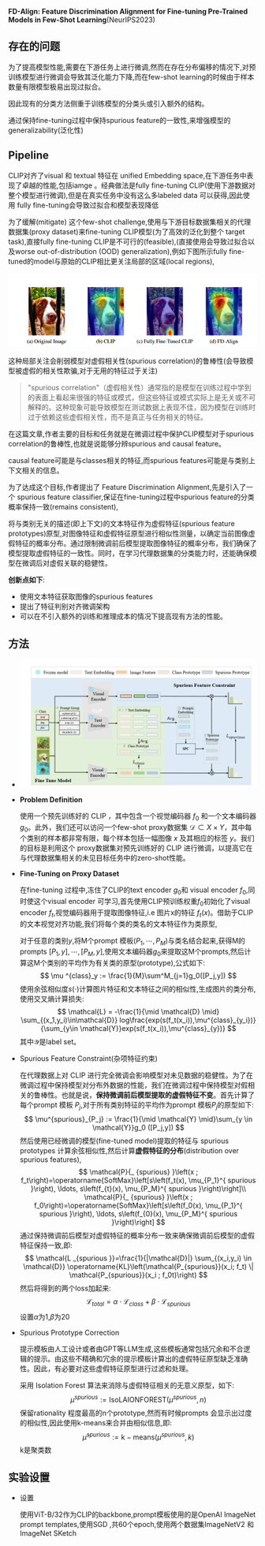 **FD-Align: Feature Discrimination Alignment for Fine-tuning Pre-Trained Models in Few-Shot Learning**(NeurIPS2023)

## 存在的问题

为了提高模型性能,需要在下游任务上进行微调,然而在存在分布偏移的情况下,对预训练模型进行微调会导致其泛化能力下降,而在few-shot learning的时候由于样本数量有限模型极易出现过拟合。

因此现有的分类方法侧重于训练模型的分类头或引入额外的结构。

通过保持fine-tuning过程中保持spurious feature的一致性,来增强模型的generalizability(泛化性)

## Pipeline

CLIP对齐了visual 和 textual 特征在 unified Embedding space,在下游任务中表现了卓越的性能,包括iamge 。经典做法是fully fine-tuning CLIP(使用下游数据对整个模型进行微调),但是在真实任务中没有这么多labeled data 可以获得,因此使用 fully fine-tuning会导致过拟合和模型表现降低

为了缓解(mitigate) 这个few-shot challenge,使用与下游目标数据集相关的代理数据集(proxy dataset)来fine-tuning CLIP模型(为了高效的泛化到整个 target task),直接fully fine-tuning CLIP是不可行的(feasible),(直接使用会导致过拟合以及worse out-of-distribution (OOD) generalization),例如下图所示fully fine-tuned的model与原始的CLIP相比更关注局部的区域(local regions),

![image-20231125133611484](attachments\image-20231125133611484.png)

这种局部关注会削弱模型对虚假相关性(spurious correlation)的鲁棒性(会导致模型被虚假的相关性欺骗,对于无用的特征过于关注)

>"spurious  correlation"（虚假相关性）通常指的是模型在训练过程中学到的表面上看起来很强的特征或模式，但这些特征或模式实际上是无关或不可解释的。这种现象可能导致模型在测试数据上表现不佳，因为模型在训练时过于依赖这些虚假相关性，而不是真正与任务相关的特征。

在这篇文章,作者主要的目标和任务就是在微调过程中保护CLIP模型对于spurious correlation的鲁棒性,也就是说能够分辨spurious and causal feature。

causal feature可能是与classes相关的特征,而spurious features可能是与类别上下文相关的信息。

为了达成这个目标,作者提出了 Feature Discrimination Alignment,先是引入了一个 spurious feature classifier,保证在fine-tuning过程中spurious feature的分类概率保持一致(remains consistent),

将与类别无关的描述(即上下文)的文本特征作为虚假特征(spurious feature prototypes)原型,对图像特征和虚假特征原型进行相似性测量，以确定当前图像虚假特征的概率分布。通过限制微调前后模型提取图像特征的概率分布，我们确保了模型提取虚假特征的一致性。同时，在学习代理数据集的分类能力时，还能确保模型在微调后对虚假关联的稳健性。

**创新点如下**:

- 使用文本特征获取图像的spurious features
- 提出了特征判别对齐微调架构
- 可以在不引入额外的训练和推理成本的情况下提高现有方法的性能。

## 方法

- ![image-20231125155344483](attachments\image-20231125155344483.png)

- **Problem Definition**

  使用一个预先训练好的 CLIP ，其中包含一个视觉编码器 $f_0$ 和一个文本编码器$g_0$。此外，我们还可以访问一个few-shot proxy数据集 $\mathcal{D} \subset X \times Y$，其中每个类别的样本都非常有限，每个样本包括一幅图像 $x$ 及其相应的标签 $y$。我们的目标是利用这个 proxy数据集对预先训练好的 CLIP 进行微调，以提高它在与代理数据集相关的未见目标任务中的zero-shot性能。

- **Fine-Tuning  on Proxy Dataset**

  在fine-tuning 过程中,冻住了CLIP的text encoder $g_0$和 visual encoder $f_0$,同时使这个visual encoder 可学习,首先使用CLIP预训练权重$f_0$初始化了visual encoder $f_t$,视觉编码器用于提取图像特征,i.e 图片x的特征 $f_t(x)$。借助于CLIP的文本视觉对齐功能,我们将每个类的类名的文本特征作为类原型,

  对于任意的类别$y$,将M个prompt 模板$(P_1,\cdots,P_M)$与类名结合起来,获得M的prompts $[P_1,y],\cdots ,[P_M,y]$,使用文本编码器$g_0$来提取这M个prompts,然后计算这M个类别的平均作为有关类的原型(prototype),公式如下:
  $$
  \mu ^{class}_y := \frac{1}{M}\sum^M_{j=1}g_0([P_j,y])
  $$
  使用余弦相似度$s(\cdot)$计算图片特征和文本特征之间的相似性,生成图片的类分布,使用交叉熵计算损失:
  $$
  \mathcal{L} = -\frac{1}{\mid \mathcal{D} \mid} \sum_{(x_1,y_i)\in\mathcal{D}} log\frac{exp(s(f_t(x_i)),\mu^{class}_{y_i})}{\sum_{y\in \mathcal{Y}}exp(s(f_t(x_i)),\mu^{class}_{y})}
  $$
  其中$\mathcal{Y}$是label set。

- Spurious Feature Constraint(杂项特征约束)

  在代理数据上对 CLIP 进行完全微调会影响模型对未见数据的稳健性。为了在微调过程中保持模型对分布外数据的性能，我们在微调过程中保持模型对假相关的鲁棒性。也就是说，**保持微调前后模型提取的虚假特征不变**。首先计算了每个prompt 模板 $P_j$,对于所有类别特征的平均作为prompt 模板$P_j$的原型如下:
  $$
  \mu^{spurious}_{P_j} := \frac{1}{\mid \mathcal{Y} \mid}\sum_{y \in \mathcal{Y}}g_0 ([P_j,y])
  $$
  然后使用已经微调的模型(fine-tuned model)提取的特征与 spurious prototypes 计算余弦相似性,然后计算**虚假特征的分布**(distribution over spurious features),
  $$
  \mathcal{P}{_ {spurious} }\left(x ; f_t\right)=\operatorname{SoftMax}\left[s\left(f_t(x), \mu_{P_1}^{ spurious }\right), \ldots, s\left(f_{t}(x), \mu_{P_M}^{ spurious }\right)\right]\\
  \mathcal{P}{_ {spurious} }\left(x ; f_0\right)=\operatorname{SoftMax}\left[s\left(f_0(x), \mu_{P_1}^{ spurious }\right), \ldots, s\left(f_{0}(x), \mu_{P_M}^{ spurious }\right)\right]
  $$
  通过保持微调前后模型对虚假特征的概率分布一致来确保微调前后模型的虚假特征保持一致,即:
  $$
  \mathcal{L _{spurious }}=\frac{1}{|\mathcal{D}|} \sum_{(x_i,y_i) \in \mathcal{D}} \operatorname{KL}\left(\mathcal{P_{spurious}}(x_i; f_t) \| \mathcal{P_{spurious}}(x_i ; f_0t)\right)
  $$
  然后将得到的两个loss加起来:
  $$
  \mathcal{L}_{total} = \alpha \cdot \mathcal{L}_{class} + \beta \cdot \mathcal{L}_{spurious}
  $$
  设置$\alpha$为1,$\beta$为20

- Spurious Prototype Correction

  提示模板由人工设计或者由GPT等LLM生成,这些模板通常包括冗余和不合逻辑的提示。由这些不精确和冗余的提示模板计算出的虚假特征原型缺乏准确性。因此，有必要对这些虚假特征原型进行过滤和处理。

  采用 Isolation Forest 算法来消除与虚假特征相关的无意义原型，如下:
  $$
  \mu^{spurious} := \mathrm{IsoLAIONFOREST}(\mu^{spurious},n)
  $$
  保留rationality 程度最高的n个prototype,然而有时候prompts 会显示出过度的相似性,因此使用k-means来合并由相似信息,即:
  $$
  \tilde\mu^{spurious} := \mathrm{k-means}(\mu^{spurious},k)
  $$
  k是聚类数

## 实验设置

- 设置

  使用ViT-B/32作为CLIP的backbone,prompt模板使用的是OpenAI ImageNet prompt templates,使用SGD ,共60个epoch,使用两个数据集ImageNetV2 和 ImageNet SKetch

